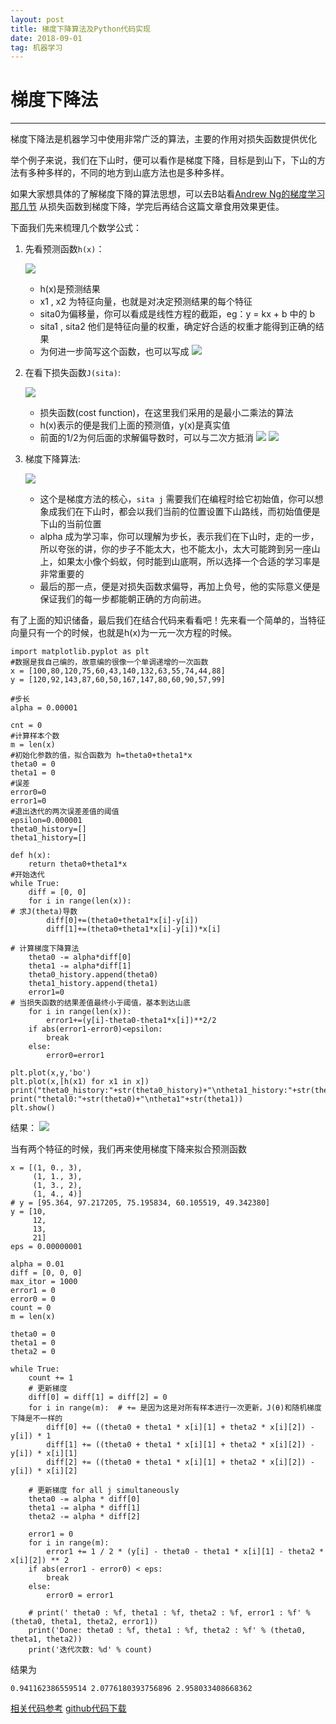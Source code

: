 ```yaml
---
layout: post
title: 梯度下降算法及Python代码实现
date: 2018-09-01
tag: 机器学习
---
```


# 梯度下降法

----------


梯度下降法是机器学习中使用非常广泛的算法，主要的作用对损失函数提供优化

举个例子来说，我们在下山时，便可以看作是梯度下降，目标是到山下，下山的方法有多种多样的，不同的地方到山底方法也是多种多样。

如果大家想具体的了解梯度下降的算法思想，可以去B站看[Andrew Ng的梯度学习那几节](https://www.bilibili.com/video/av9912938/?p=7)
从损失函数到梯度下降，学完后再结合这篇文章食用效果更佳。

下面我们先来梳理几个数学公式：

1. 先看预测函数`h(x)`：

	![](http://p0kzdnfmg.bkt.clouddn.com/18-9-4/30663876.jpg)
	
	* h(x)是预测结果
	* x1 , x2 为特征向量，也就是对决定预测结果的每个特征
	* sita0为偏移量，你可以看成是线性方程的截距，eg：y = kx + b 中的 b
	* sita1 , sita2 他们是特征向量的权重，确定好合适的权重才能得到正确的结果 
	* 为何进一步简写这个函数，也可以写成
	![](http://p0kzdnfmg.bkt.clouddn.com/18-9-4/22556472.jpg)


2. 在看下损失函数`J(sita)`:
	
	

	![](http://p0kzdnfmg.bkt.clouddn.com/18-9-4/86314541.jpg)

	* 损失函数(cost function)，在这里我们采用的是最小二乘法的算法
	* h(x)表示的便是我们上面的预测值，y(x)是真实值
	* 前面的1/2为何后面的求解偏导数时，可以与二次方抵消
	![](http://p0kzdnfmg.bkt.clouddn.com/18-9-4/59221716.jpg)
	![](http://p0kzdnfmg.bkt.clouddn.com/18-9-4/57671278.jpg)
 
3. 梯度下降算法:

	![](http://p0kzdnfmg.bkt.clouddn.com/18-9-4/22622589.jpg)

	* 这个是梯度方法的核心，`sita j` 需要我们在编程时给它初始值，你可以想象成我们在下山时，都会以我们当前的位置设置下山路线，而初始值便是下山的当前位置
	* alpha 成为学习率，你可以理解为步长，表示我们在下山时，走的一步，所以夸张的讲，你的步子不能太大，也不能太小，太大可能跨到另一座山上，如果太小像个蚂蚁，何时能到山底啊，所以选择一个合适的学习率是非常重要的
	* 最后的那一点，便是对损失函数求偏导，再加上负号，他的实际意义便是保证我们的每一步都能朝正确的方向前进。

有了上面的知识储备，最后我们在结合代码来看看吧！先来看一个简单的，当特征向量只有一个的时候，也就是h(x)为一元一次方程的时候。

	import matplotlib.pyplot as plt
	#数据是我自己编的，故意编的很像一个单调递增的一次函数
	x = [100,80,120,75,60,43,140,132,63,55,74,44,88]
	y = [120,92,143,87,60,50,167,147,80,60,90,57,99]
	
	#步长
	alpha = 0.00001
	
	cnt = 0
	#计算样本个数
	m = len(x)
	#初始化参数的值，拟合函数为 h=theta0+theta1*x
	theta0 = 0
	theta1 = 0
	#误差
	error0=0
	error1=0
	#退出迭代的两次误差差值的阈值
	epsilon=0.000001
	theta0_history=[]
	theta1_history=[]
	
	def h(x):
	    return theta0+theta1*x
	#开始迭代
	while True:
	    diff = [0, 0]
	    for i in range(len(x)):
	# 求J(theta)导数
	        diff[0]+=(theta0+theta1*x[i]-y[i])
	        diff[1]+=(theta0+theta1*x[i]-y[i])*x[i]
	 
	# 计算梯度下降算法
	    theta0 -= alpha*diff[0]
	    theta1 -= alpha*diff[1]
	    theta0_history.append(theta0)
	    theta1_history.append(theta1)
	    error1=0
	# 当损失函数的结果差值最终小于阈值，基本到达山底
	    for i in range(len(x)):
	        error1+=(y[i]-theta0-theta1*x[i])**2/2
	    if abs(error1-error0)<epsilon:
	        break
	    else:
	        error0=error1
	
	plt.plot(x,y,'bo')
	plt.plot(x,[h(x1) for x1 in x])
	print("theta0_history:"+str(theta0_history)+"\ntheta1_history:"+str(theta1_history))
	print("thetal0:"+str(theta0)+"\ntheta1"+str(theta1))
	plt.show()

结果：
![](http://p0kzdnfmg.bkt.clouddn.com/18-9-4/92253767.jpg)

当有两个特征的时候，我们再来使用梯度下降来拟合预测函数



	x = [(1, 0., 3),
	     (1, 1., 3),
	     (1, 3., 2),
	     (1, 4., 4)]
	# y = [95.364, 97.217205, 75.195834, 60.105519, 49.342380]
	y = [10,
	     12,
	     13,
	     21]
	eps = 0.00000001
	
	alpha = 0.01
	diff = [0, 0, 0]
	max_itor = 1000
	error1 = 0
	error0 = 0
	count = 0
	m = len(x)
	
	theta0 = 0
	theta1 = 0
	theta2 = 0
	
	while True:
	    count += 1
	    # 更新梯度
	    diff[0] = diff[1] = diff[2] = 0
	    for i in range(m):  # += 是因为这是对所有样本进行一次更新，J(θ)和随机梯度下降是不一样的
	        diff[0] += ((theta0 + theta1 * x[i][1] + theta2 * x[i][2]) - y[i]) * 1
	        diff[1] += ((theta0 + theta1 * x[i][1] + theta2 * x[i][2]) - y[i]) * x[i][1]
	        diff[2] += ((theta0 + theta1 * x[i][1] + theta2 * x[i][2]) - y[i]) * x[i][2]
	
	    # 更新梯度 for all j simultaneously
	    theta0 -= alpha * diff[0]
	    theta1 -= alpha * diff[1]
	    theta2 -= alpha * diff[2]
	
	    error1 = 0
	    for i in range(m):
	        error1 += 1 / 2 * (y[i] - theta0 - theta1 * x[i][1] - theta2 * x[i][2]) ** 2
	    if abs(error1 - error0) < eps:
	        break
	    else:
	        error0 = error1
	
	    # print(' theta0 : %f, theta1 : %f, theta2 : %f, error1 : %f' % (theta0, theta1, theta2, error1))
	    print('Done: theta0 : %f, theta1 : %f, theta2 : %f' % (theta0, theta1, theta2))
	    print('迭代次数: %d' % count)
	
结果为

	0.941162386559514 2.0776180393756896 2.958033408668362

[相关代码参考](https://blog.csdn.net/c369624808/article/details/78414746)
[github代码下载](https://github.com/apodxx/gradient_decent)
